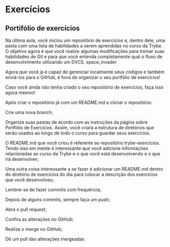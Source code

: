 # Exercícios

## Portifólio de exercícios

Na última aula, você iniciou um repositório de exercícios e, dentro dele, uma pasta com uma lista de habilidades a serem aprendidas no curso da Trybe. O objetivo agora é que você realize algumas modificações para treinar suas habilidades de Git e para que você entenda completamente qual o fluxo de desenvolvimento utilizando um DVCS. space_invader

Agora que você já é capaz de gerenciar localmente seus códigos e também enviá-los para o GitHub, é hora de organizar o seu portfólio de exercícios!

Caso você ainda não tenha criado o seu repositório de exercícios, faça isso agora mesmo!

Após criar o repositório já com um README.md e clonar o repositório:

Crie uma nova branch;

Organize suas pastas de acordo com as instruções da página sobre Portfólio de Exercícios. Assim, você criará a estrutura de diretórios que serão usados ao longo de todo o curso para guardar seus exercícios.

O README.md que você criou é referente ao repositório trybe-exercicios. Tendo isso em mente é interessante que você adicione informações relacionadas ao curso da Trybe e o que você está desenvolvendo e o que irá desenvolver;

Uma outra coisa interessante a se fazer é adicionar um README.md dentro do diretório de exercícios do dia para colocar a descrição dos exercícios que você desenvolveu;

Lembre-se de fazer commits com frequência;

Depois de alguns commits, sempre faça um push;

Abra o pull request;

Confira as alterações no GitHub;

Realize o merge no GitHub;

Dê um pull das alterações mergeadas
